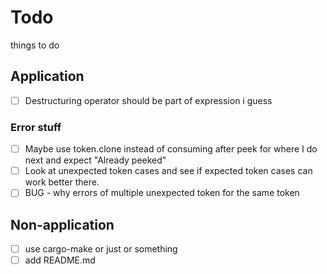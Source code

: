 
# Todo

things to do

## Application

- [ ] Destructuring operator should be part of expression i guess

### Error stuff

- [ ] Maybe use token.clone instead of consuming after peek for where I do next and expect "Already peeked"
- [ ] Look at unexpected token cases and see if expected token cases can work better there.
- [ ] BUG - why errors of multiple unexpected token for the same token

## Non-application

- [ ] use cargo-make or just or something
- [ ] add README.md

